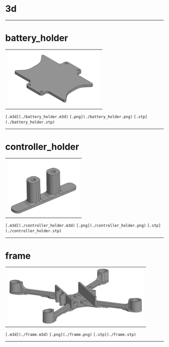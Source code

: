 # 3d

---

# battery_holder

<table>
<tr valign="top">
<td><img src="battery_holder.png" height="180"></td>
</tr>
</table>

`[.m3d](./battery_holder.m3d)` `[.png](./battery_holder.png)` `[.stp](./battery_holder.stp)`

---

# controller_holder

<table>
<tr valign="top">
<td><img src="controller_holder.png" height="180"></td>
</tr>
</table>

`[.m3d](./controller_holder.m3d)` `[.png](./controller_holder.png)` `[.stp](./controller_holder.stp)`

---

# frame

<table>
<tr valign="top">
<td><img src="frame.png" height="180"></td>
</tr>
</table>

`[.m3d](./frame.m3d)` `[.png](./frame.png)` `[.stp](./frame.stp)`

---

